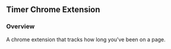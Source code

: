 ## Timer Chrome Extension

### Overview
A chrome extension that tracks how long you've been on a page.